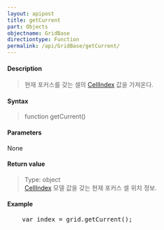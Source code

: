 ```yaml
---
layout: apipost
title: getCurrent
part: Objects
objectname: GridBase
directiontype: Function
permalink: /api/GridBase/getCurrent/
---
```



#### Description

> 현재 포커스를 갖는 셀의 [CellIndex](/api/types/CellIndex/) 값을 가져온다.

#### Syntax

> function getCurrent()

#### Parameters

None

#### Return value

> Type: object  
> [CellIndex](/api/types/CellIndex/) 모델 값을 갖는 현재 포커스 셀 위치 정보.

#### Example

<pre class="prettyprint">
    var index = grid.getCurrent();
</pre>

